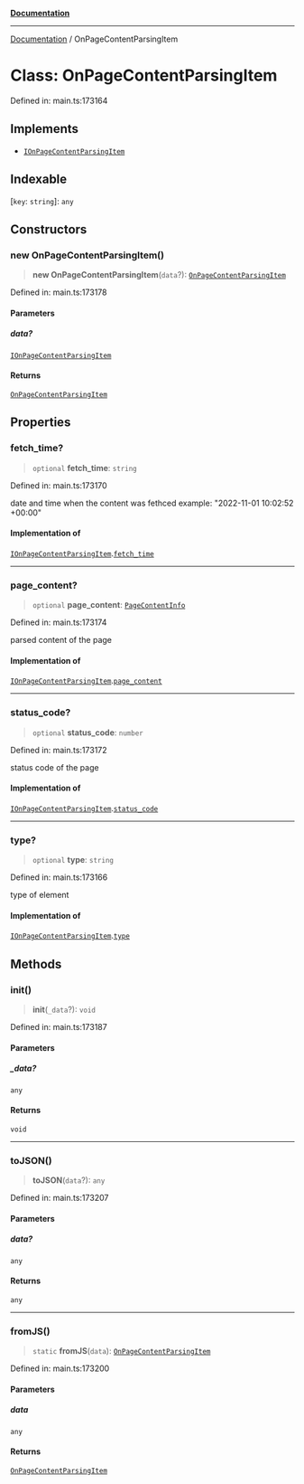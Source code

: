 [**Documentation**](../README.md)

***

[Documentation](../README.md) / OnPageContentParsingItem

# Class: OnPageContentParsingItem

Defined in: main.ts:173164

## Implements

- [`IOnPageContentParsingItem`](../interfaces/IOnPageContentParsingItem.md)

## Indexable

\[`key`: `string`\]: `any`

## Constructors

### new OnPageContentParsingItem()

> **new OnPageContentParsingItem**(`data`?): [`OnPageContentParsingItem`](OnPageContentParsingItem.md)

Defined in: main.ts:173178

#### Parameters

##### data?

[`IOnPageContentParsingItem`](../interfaces/IOnPageContentParsingItem.md)

#### Returns

[`OnPageContentParsingItem`](OnPageContentParsingItem.md)

## Properties

### fetch\_time?

> `optional` **fetch\_time**: `string`

Defined in: main.ts:173170

date and time when the content was fethced
example:
"2022-11-01 10:02:52 +00:00"

#### Implementation of

[`IOnPageContentParsingItem`](../interfaces/IOnPageContentParsingItem.md).[`fetch_time`](../interfaces/IOnPageContentParsingItem.md#fetch_time)

***

### page\_content?

> `optional` **page\_content**: [`PageContentInfo`](PageContentInfo.md)

Defined in: main.ts:173174

parsed content of the page

#### Implementation of

[`IOnPageContentParsingItem`](../interfaces/IOnPageContentParsingItem.md).[`page_content`](../interfaces/IOnPageContentParsingItem.md#page_content)

***

### status\_code?

> `optional` **status\_code**: `number`

Defined in: main.ts:173172

status code of the page

#### Implementation of

[`IOnPageContentParsingItem`](../interfaces/IOnPageContentParsingItem.md).[`status_code`](../interfaces/IOnPageContentParsingItem.md#status_code)

***

### type?

> `optional` **type**: `string`

Defined in: main.ts:173166

type of element

#### Implementation of

[`IOnPageContentParsingItem`](../interfaces/IOnPageContentParsingItem.md).[`type`](../interfaces/IOnPageContentParsingItem.md#type)

## Methods

### init()

> **init**(`_data`?): `void`

Defined in: main.ts:173187

#### Parameters

##### \_data?

`any`

#### Returns

`void`

***

### toJSON()

> **toJSON**(`data`?): `any`

Defined in: main.ts:173207

#### Parameters

##### data?

`any`

#### Returns

`any`

***

### fromJS()

> `static` **fromJS**(`data`): [`OnPageContentParsingItem`](OnPageContentParsingItem.md)

Defined in: main.ts:173200

#### Parameters

##### data

`any`

#### Returns

[`OnPageContentParsingItem`](OnPageContentParsingItem.md)
